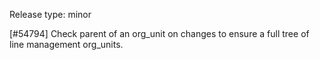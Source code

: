 Release type: minor

[#54794] Check parent of an org_unit on changes to ensure a full tree of line management org_units.
